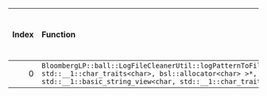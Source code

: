 |   Index | Function                                                                                                                                                                                                               |   Difference in number of lines |   Function size difference in bytes | Disassembly                                                             |   Number of lines in `assume` build |   Number of bytes in `assume` build |   Number of lines in `none` build |   Number of bytes in `none` build |
|--------:|:-----------------------------------------------------------------------------------------------------------------------------------------------------------------------------------------------------------------------|--------------------------------:|------------------------------------:|:------------------------------------------------------------------------|------------------------------------:|------------------------------------:|----------------------------------:|----------------------------------:|
|       0 | `BloombergLP::ball::LogFileCleanerUtil::logPatternToFilePattern(bsl::basic_string<char, std::__1::char_traits<char>, bsl::allocator<char> >*, std::__1::basic_string_view<char, std::__1::char_traits<char> > const&)` |                              -7 |                                 -16 | [Assumed](0.assume.s.txt), [Ignored](0.none.s.txt), [Diff](0.diff.html) |                                 432 |                             4274848 |                               448 |                           4275072 |